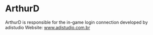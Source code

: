 # ArthurD
ArthurD is responsible for the in-game login connection developed by adistudio
Website: www.adistudio.com.br

